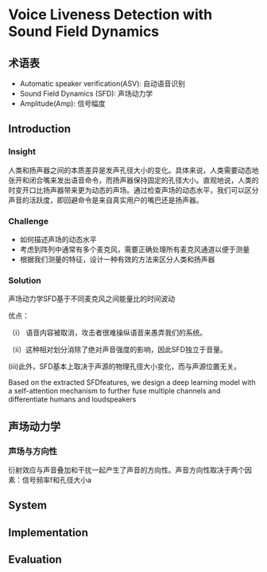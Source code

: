 # Voice Liveness Detection with Sound Field Dynamics

## 术语表

* Automatic speaker verification(ASV):  自动语音识别
* Sound Field Dynamics (SFD): 声场动力学
* Amplitude(Amp): 信号幅度

## Introduction

### Insight
人类和扬声器之间的本质差异是发声孔径大小的变化。具体来说，人类需要动态地张开和闭合嘴来发出语音命令，而扬声器保持固定的孔径大小。直观地说，人类的时变开口比扬声器带来更为动态的声场。通过检查声场的动态水平，我们可以区分声音的活跃度，即回避命令是来自真实用户的嘴巴还是扬声器。

### Challenge
* 如何描述声场的动态水平
* 考虑到阵列中通常有多个麦克风，需要正确处理所有麦克风通道以便于测量
* 根据我们测量的特征，设计一种有效的方法来区分人类和扬声器

### Solution
声场动力学SFD基于不同麦克风之间能量比的时间波动

优点：

（i） 语音内容被取消，攻击者很难操纵语音来愚弄我们的系统。

（ii）这种相对划分消除了绝对声音强度的影响，因此SFD独立于音量。

(iii)此外，SFD基本上取决于声源的物理孔径大小变化，而与声源位置无关。

Based on the extracted SFDfeatures, we design a deep learning model with a self-attention mechanism to further fuse multiple channels and differentiate humans and loudspeakers


## 声场动力学

### 声场与方向性

衍射效应与声音叠加和干扰一起产生了声音的方向性。声音方向性取决于两个因素：信号频率f和孔径大小a
## System

## Implementation

## Evaluation

